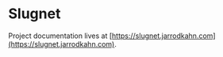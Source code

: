 # Slugnet

Project documentation lives at [https://slugnet.jarrodkahn.com](https://slugnet.jarrodkahn.com).
